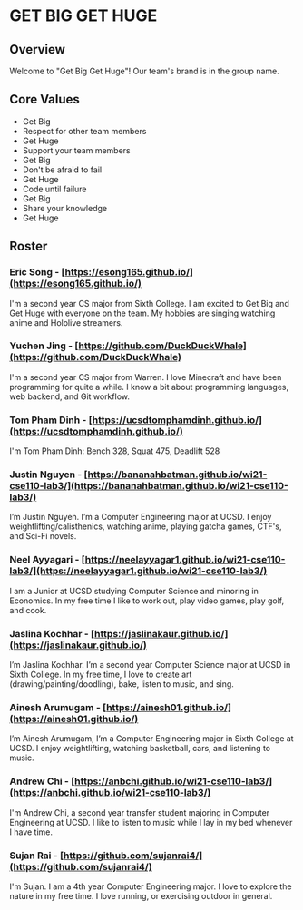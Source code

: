 # GET BIG GET HUGE

## Overview
Welcome to "Get Big Get Huge"! Our team's brand is in the group name.

## Core Values
- Get Big
- Respect for other team members
- Get Huge
- Support your team members
- Get Big
- Don't be afraid to fail
- Get Huge
- Code until failure
- Get Big
- Share your knowledge
- Get Huge

## Roster

### Eric Song - [https://esong165.github.io/](https://esong165.github.io/)

I'm a second year CS major from Sixth College. I am excited to Get Big and Get Huge with everyone on the team.
My hobbies are singing watching anime and Hololive streamers.

### Yuchen Jing - [https://github.com/DuckDuckWhale](https://github.com/DuckDuckWhale)

I'm a second year CS major from Warren. I love Minecraft and have been programming for quite a while.
I know a bit about programming languages, web backend, and Git workflow.

### Tom Pham Dinh - [https://ucsdtomphamdinh.github.io/](https://ucsdtomphamdinh.github.io/)

I'm Tom Pham Dinh: Bench 328, Squat 475, Deadlift 528

### Justin Nguyen - [https://bananahbatman.github.io/wi21-cse110-lab3/](https://bananahbatman.github.io/wi21-cse110-lab3/)

I’m Justin Nguyen. I’m a Computer Engineering major at UCSD.
I enjoy weightlifting/calisthenics, watching anime, playing gatcha games, CTF's, and Sci-Fi novels.

### Neel Ayyagari - [https://neelayyagar1.github.io/wi21-cse110-lab3/](https://neelayyagar1.github.io/wi21-cse110-lab3/)

I am a Junior at UCSD studying Computer Science and minoring in Economics.
In my free time I like to work out, play video games, play golf, and cook.

### Jaslina Kochhar - [https://jaslinakaur.github.io/](https://jaslinakaur.github.io/)

I’m Jaslina Kochhar. I’m a second year Computer Science major at UCSD in Sixth College.
In my free time, I love to create art (drawing/painting/doodling), bake, listen to music, and sing.

### Ainesh Arumugam - [https://ainesh01.github.io/](https://ainesh01.github.io/)

I’m Ainesh Arumugam, I’m a Computer Engineering major in Sixth College at UCSD.
I enjoy weightlifting, watching basketball, cars, and listening to music.

### Andrew Chi - [https://anbchi.github.io/wi21-cse110-lab3/](https://anbchi.github.io/wi21-cse110-lab3/)

I'm Andrew Chi, a second year transfer student majoring in Computer Engineering at UCSD.
I like to listen to music while I lay in my bed whenever I have time.

### Sujan Rai - [https://github.com/sujanrai4/](https://github.com/sujanrai4/)

I'm Sujan. I am a 4th year Computer Engineering major.
I love to explore the nature in my free time. I love running, or exercising outdoor in general.
